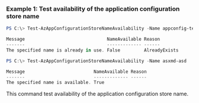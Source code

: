### Example 1: Test availability of the application configuration store name
```powershell
PS C:\> Test-AzAppConfigurationStoreNameAvailability -Name appconfig-test01

Message                               NameAvailable Reason
-------                               ------------- ------
The specified name is already in use. False         AlreadyExists

PS C:\> Test-AzAppConfigurationStoreNameAvailability -Name asxmd-asd

Message                          NameAvailable Reason
-------                          ------------- ------
The specified name is available. True
```

This command test availability of the application configuration store name.